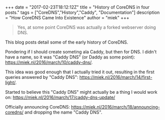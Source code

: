 +++
date = "2017-02-23T18:12:12Z"
title = "History of CoreDNS in four posts."
tags = ["CoreDNS","History","Caddy", "Documentation"]
description = "How CoreDNS Came Into Existence"
author = "miek"
+++

> Yes, at some point CoreDNS was actually a forked webserver doing DNS.

This blog posts detail some of the early history of CoreDNS.

Pondering if I should create someting ala Caddy, but then for DNS. I didn't have a name,
so it was "Caddy DNS" (or Daddy as some point): <https://miek.nl/2016/march/10/caddy-dns/>.

This idea was good enough that I actually tried it out, resulting in the first queries answered
by "Caddy DNS": <https://miek.nl/2016/march/14/first-light/>.

Started to believe this "Caddy DNS" might actually be a thing I would work on:
<https://miek.nl/2016/march/17/caddy-dns-update/>

Officially announcing CoreDNS: <https://miek.nl/2016/march/18/announcing-coredns/> and dropping
the name "Caddy DNS".
